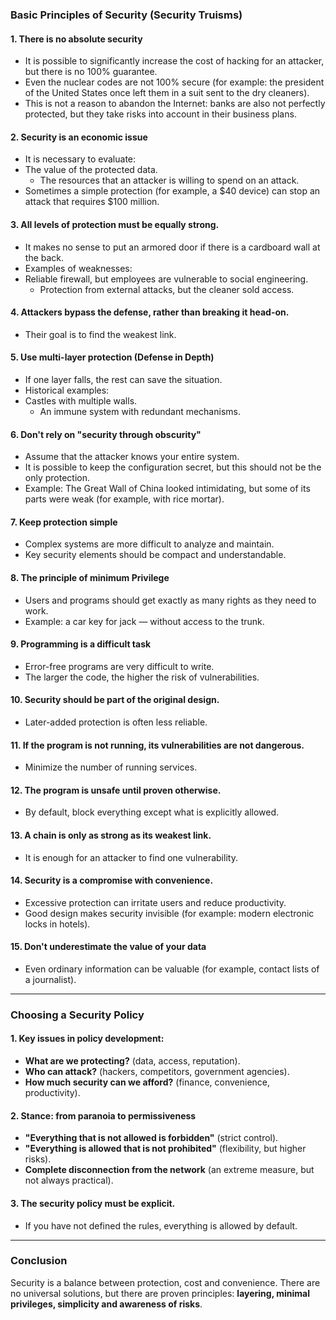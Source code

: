 ### **Basic Principles of Security (Security Truisms)**  

#### **1. There is no absolute security**  
- It is possible to significantly increase the cost of hacking for an attacker, but there is no 100% guarantee.  
- Even the nuclear codes are not 100% secure (for example: the president of the United States once left them in a suit sent to the dry cleaners).  
- This is not a reason to abandon the Internet: banks are also not perfectly protected, but they take risks into account in their business plans.  

#### **2. Security is an economic issue**  
- It is necessary to evaluate:
- The value of the protected data.  
  - The resources that an attacker is willing to spend on an attack.  
- Sometimes a simple protection (for example, a $40 device) can stop an attack that requires $100 million.  

#### **3. All levels of protection must be equally strong.**  
- It makes no sense to put an armored door if there is a cardboard wall at the back.  
- Examples of weaknesses:
- Reliable firewall, but employees are vulnerable to social engineering.  
  - Protection from external attacks, but the cleaner sold access.  

#### **4. Attackers bypass the defense, rather than breaking it head-on.**  
- Their goal is to find the weakest link.  

#### **5. Use multi-layer protection (Defense in Depth)**  
- If one layer falls, the rest can save the situation.  
- Historical examples:
- Castles with multiple walls.  
  - An immune system with redundant mechanisms.  

#### **6. Don't rely on "security through obscurity"**  
- Assume that the attacker knows your entire system.  
- It is possible to keep the configuration secret, but this should not be the only protection.  
- Example: The Great Wall of China looked intimidating, but some of its parts were weak (for example, with rice mortar).  

#### **7. Keep protection simple**  
- Complex systems are more difficult to analyze and maintain.  
- Key security elements should be compact and understandable.  

#### **8. The principle of minimum Privilege**  
- Users and programs should get exactly as many rights as they need to work.  
- Example: a car key for jack — without access to the trunk.  

#### **9. Programming is a difficult task**  
- Error-free programs are very difficult to write.  
- The larger the code, the higher the risk of vulnerabilities.  

#### **10. Security should be part of the original design.**  
- Later-added protection is often less reliable.  

#### **11. If the program is not running, its vulnerabilities are not dangerous.**  
- Minimize the number of running services.  

#### **12. The program is unsafe until proven otherwise.**  
- By default, block everything except what is explicitly allowed.  

#### **13. A chain is only as strong as its weakest link.**  
- It is enough for an attacker to find one vulnerability.  

#### **14. Security is a compromise with convenience.**  
- Excessive protection can irritate users and reduce productivity.  
- Good design makes security invisible (for example: modern electronic locks in hotels).  

#### **15. Don't underestimate the value of your data**  
- Even ordinary information can be valuable (for example, contact lists of a journalist).  

---

### **Choosing a Security Policy**  

#### **1. Key issues in policy development:**  
- **What are we protecting?** (data, access, reputation).  
- **Who can attack?** (hackers, competitors, government agencies).  
- **How much security can we afford?** (finance, convenience, productivity).  

#### **2. Stance: from paranoia to permissiveness**
- **"Everything that is not allowed is forbidden"** (strict control).  
- **"Everything is allowed that is not prohibited"** (flexibility, but higher risks).  
- **Complete disconnection from the network** (an extreme measure, but not always practical).  

#### **3. The security policy must be explicit.**  
- If you have not defined the rules, everything is allowed by default.  

---

### **Conclusion**  
Security is a balance between protection, cost and convenience. There are no universal solutions, but there are proven principles: **layering, minimal privileges, simplicity and awareness of risks**.